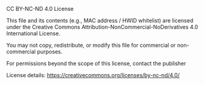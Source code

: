CC BY-NC-ND 4.0 License

This file and its contents (e.g., MAC address / HWID whitelist) are licensed under the Creative Commons Attribution-NonCommercial-NoDerivatives 4.0 International License.

You may not copy, redistribute, or modify this file for commercial or non-commercial purposes.

For permissions beyond the scope of this license, contact the publisher

License details: https://creativecommons.org/licenses/by-nc-nd/4.0/
